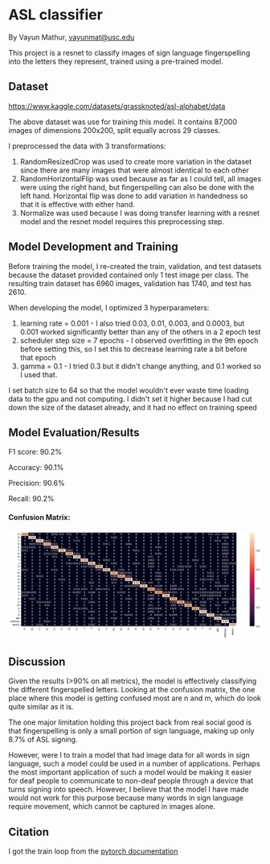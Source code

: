 # ASL classifier
By Vayun Mathur, vayunmat@usc.edu

This project is a resnet to classify images of sign language fingerspelling into the letters they represent, trained using a pre-trained model.

## Dataset
https://www.kaggle.com/datasets/grassknoted/asl-alphabet/data

The above dataset was use for training this model. It contains 87,000 images of dimensions 200x200, split equally across 29 classes.

I preprocessed the data with 3 transformations:

1. RandomResizedCrop was used to create more variation in the dataset since there are many images that were almost identical to each other
2. RandomHorizontalFlip was used because as far as I could tell, all images were using the right hand, but fingerspelling can also be done with the left hand. Horizontal flip was done to add variation in handedness so that it is effective with either hand.
3. Normalize was used because I was doing transfer learning with a resnet model and the resnet model requires this preprocessing step.

## Model Development and Training

Before training the model, I re-created the train, validation, and test datasets because the dataset provided contained only 1 test image per class. The resulting train dataset has 6960 images, validation has 1740, and test has 2610.

When developing the model, I optimized 3 hyperparameters:

1. learning rate = 0.001 - I also tried 0.03, 0.01, 0.003, and 0.0003, but 0.001 worked significantly better than any of the others in a 2 epoch test
2. scheduler step size = 7 epochs - I observed overfitting in the 9th epoch before setting this, so I set this to decrease learning rate a bit before that epoch
3. gamma = 0.1 - I tried 0.3 but it didn't change anything, and 0.1 worked so I used that.

I set batch size to 64 so that the model wouldn't ever waste time loading data to the gpu and not computing. I didn't set it higher because I had cut down the size of the dataset already, and it had no effect on training speed

## Model Evaluation/Results

F1 score: 90.2%

Accuracy: 90.1%

Precision: 90.6%

Recall: 90.2%

#### Confusion Matrix:

![Alt Text](/download.png)

## Discussion

Given the results (>90% on all metrics), the model is effectively classifying the different fingerspelled letters. Looking at the confusion matrix, the one place where this model is getting confused most are n and m, which do look quite similar as it is.

The one major limitation holding this project back from real social good is that fingerspelling is only a small portion of sign language, making up only 8.7% of ASL signing.

However, were I to train a model that had image data for all words in sign language, such a model could be used in a number of applications. Perhaps the most important application of such a model would be making it easier for deaf people to communicate to non-deaf people through a device that turns signing into speech. However, I believe that the model I have made would not work for this purpose because many words in sign language require movement, which cannot be captured in images alone.

## Citation

I got the train loop from the [pytorch documentation](https://pytorch.org/tutorials/beginner/introyt/trainingyt.html)